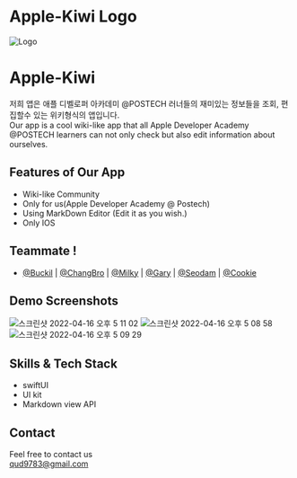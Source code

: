 # Apple-Kiwi Logo
![Logo](https://user-images.githubusercontent.com/77095328/163667084-44008861-fbf8-417f-876f-5a75aa858f02.png)



# Apple-Kiwi 

 저희 앱은 애플 디벨로퍼 아카데미 @POSTECH 러너들의 재미있는 정보들을 조회, 편집할수 있는 위키형식의 앱입니다.<br> Our app is a cool wiki-like app that all Apple Developer Academy @POSTECH learners can not only check but also edit information about ourselves.

## Features of Our App

- Wiki-like Community
- Only for us(Apple Developer Academy @ Postech)
- Using MarkDown Editor (Edit it as you wish.)
- Only IOS


## Teammate !

- [@Buckil](https://github.com/Byeongsoo-Min) | [@ChangBro](https://github.com/LeeChangHyeong) | [@Milky](https://github.com/Hyogyong) | [@Gary](https://github.com/Anti9uA) | [@Seodam](https://github.com/seodam-hst) | [@Cookie](https://github.com/mycookie1)



## Demo Screenshots

![스크린샷 2022-04-16 오후 5 11 02](https://user-images.githubusercontent.com/77095328/163667860-10c2bf33-9d7b-436e-958e-09fae25cc9c0.jpeg)
![스크린샷 2022-04-16 오후 5 08 58](https://user-images.githubusercontent.com/77095328/163667866-f11a2f78-90ca-47d4-ad3e-03abee3fd8ce.jpeg)
![스크린샷 2022-04-16 오후 5 09 29](https://user-images.githubusercontent.com/77095328/163667871-d84b8dac-ddba-4b2a-9bf1-d1fbbab29deb.jpeg)




## Skills & Tech Stack
* swiftUI
* UI kit
* Markdown view API

## Contact
Feel free to contact us <br>
qud9783@gmail.com


